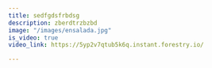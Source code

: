 ```yaml
---
title: sedfgdsfrbdsg
description: zberdtrzbzbd
image: "/images/ensalada.jpg"
is_video: true
video_link: https://5yp2v7qtub5k6q.instant.forestry.io/

---
```

